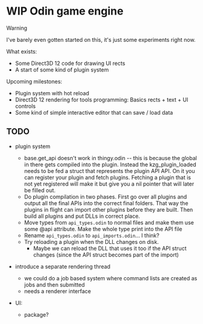 # WIP Odin game engine

> [!WARNING]
> I've barely even gotten started on this, it's just some experiments right now.

What exists:
- Some Direct3D 12 code for drawing UI rects
- A start of some kind of plugin system

Upcoming milestones:
- Plugin system with hot reload
- Direct3D 12 rendering for tools programming: Basics rects + text + UI controls
- Some kind of simple interactive editor that can save / load data

## TODO

- plugin system
	- base.get_api doesn't work in thingy.odin -- this is because the global in there gets compiled into the plugin. Instead the kzg_plugin_loaded needs to be fed a struct that represents the plugin API API. On it you can register your plugin and fetch plugins. Fetching a plugin that is not yet registered will make it but give you a nil pointer that will later be filled out.
	- Do plugin compilation in two phases. First go over all plugins and output all the final APIs into the correct final folders. That way the plugins in flight can import other plugins before they are built. Then build all plugins and put DLLs in correct place.
	- Move types from `api_types.odin` to normal files and make them use some @api attribute. Make the whole type print into the API file
	- Rename `api_types.odin` to `api_imports.odin`... I think?
	- Try reloading a plugin when the DLL changes on disk.
		- Maybe we can reload the DLL that uses it too if the API struct changes (since the API struct becomes part of the import)

- introduce a separate rendering thread
	- we could do a job based system where command lists are created as jobs and then submitted
	- needs a renderer interface

- UI:
	- package?
